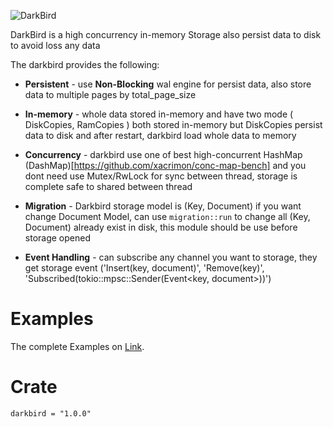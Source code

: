 
![DarkBird](https://github.com/Rustixir/darkbird/blob/main/darkbird.png)



DarkBird is a high concurrency in-memory Storage also 
persist data to disk to avoid loss any data


The darkbird provides the following:

* **Persistent** - use **Non-Blocking** wal engine for persist data, 
  also store data to multiple pages by total_page_size
  


* **In-memory** - whole data stored in-memory and have two mode ( DiskCopies, RamCopies )
  both stored in-memory but DiskCopies persist data to disk and
  after restart, darkbird load whole data to memory 




* **Concurrency** - darkbird use one of best high-concurrent HashMap (DashMap)[https://github.com/xacrimon/conc-map-bench]
  and you dont need use Mutex/RwLock for sync between thread,
  storage is complete safe to shared between thread





* **Migration** - Darkbird storage model is (Key, Document)
  if you want change Document Model, can use `migration::run` to change all (Key, Document)
  already exist in disk, this module should be use before storage opened





* **Event Handling** - can subscribe any channel you want to storage, they
  get storage event ('Insert(key, document)', 'Remove(key)', 'Subscribed(tokio::mpsc::Sender(Event<key, document>))')
 


Examples
=============

The complete Examples on [Link](https://github.com/Rustixir/darkbird/tree/main/example).



Crate
=============
```
darkbird = "1.0.0"
```